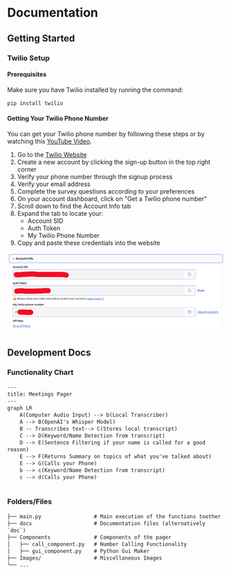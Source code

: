 # Documentation

## Getting Started

### Twilio Setup

#### Prerequisites
Make sure you have Twilio installed by running the command:
```
pip install twilio
```

#### Getting Your Twilio Phone Number
You can get your Twilio phone number by following these steps or by watching this [YouTube Video](https://www.youtube.com/watch?v=Sqsz2T1Bzlg&t=29s).

1. Go to the [Twilio Website](https://www.twilio.com/en-us)
2. Create a new account by clicking the sign-up button in the top right corner
3. Verify your phone number through the signup process
4. Verify your email address
5. Complete the survey questions according to your preferences
6. On your account dashboard, click on "Get a Twilio phone number"
7. Scroll down to find the Account Info tab
8. Expand the tab to locate your:
   - Account SID
   - Auth Token
   - My Twilio Phone Number
9. Copy and paste these credentials into the website

![Twilio Dashboard Example](Images/AccountInfoTutorial.png)

## Development Docs
### Functionality Chart

```mermaid
---
title: Meetings Pager
---
graph LR
    A(Computer Audio Input) --> b(Local Transcriber)
    A --> B(OpenAI's Whisper Model)
    B -- Transcribes text--> C(Stores local transcript)
    C --> D(Keyword/Name Detection from transcript)
    D --> E(Sentence Filtering if your name is called for a good reason)
    E --> F(Returns Summary on topics of what you've talked about)
    E --> G(Calls your Phone)
    b --> c(Keyword/Name Detection from transcript)
    c --> d(Calls your Phone)
    
```

### Folders/Files
```
├── main.py                 # Main execution of the functions toether
├── docs                    # Documentation files (alternatively `doc`)
├── Components              # Components of the pager
│   ├── call_component.py   # Number Calling Functionality
│   ├── gui_component.py    # Python Gui Maker
├── Images/                 # Miscellaneous Images
└── ...
```
